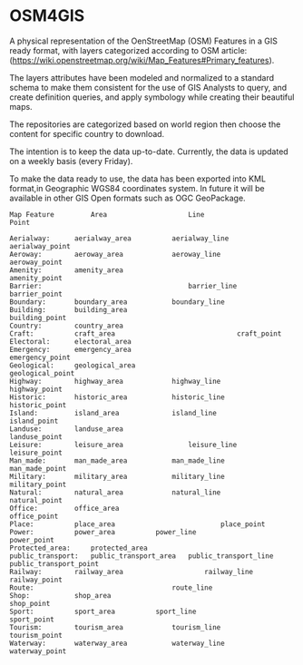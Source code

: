 # OSM4GIS
A physical representation of the OenStreetMap (OSM) Features in a GIS ready format, with layers categorized according to OSM article: (https://wiki.openstreetmap.org/wiki/Map_Features#Primary_features).

The layers attributes have been modeled and normalized to a standard schema to make them consistent for the use of GIS Analysts to query, and create definition queries, and apply symbology while creating their beautiful maps.

The repositories are categorized based on world region then choose the content for specific country to download.

The intention is to keep the data up-to-date.
Currently, the data is updated on a weekly basis (every Friday).

To make the data ready to use, the data has been exported into KML format,in Geographic WGS84 coordinates system.
In future it will be available in other GIS Open formats such as OGC GeoPackage.


```
Map Feature			Area					Line								Point
                                                                                
Aerialway:		aerialway_area			aerialway_line			aerialway_point
Aeroway:		aeroway_area			aeroway_line				aeroway_point
Amenity:		amenity_area											amenity_point
Barrier:									barrier_line			barrier_point
Boundary:		boundary_area			boundary_line	
Building:		building_area										building_point
Country:		country_area		
Craft:			craft_area								craft_point
Electoral:		electoral_area		
Emergency:		emergency_area								emergency_point
Geological:		geological_area								geological_point
Highway:		highway_area			highway_line			highway_point
Historic:		historic_area			historic_line			historic_point
Island:			island_area				island_line				island_point
Landuse:		landuse_area									landuse_point
Leisure:		leisure_area				leisure_line				leisure_point
Man_made:		man_made_area			man_made_line			man_made_point
Military:		military_area			military_line			military_point
Natural:		natural_area			natural_line			natural_point
Office:			office_area									office_point
Place:			place_area							place_point
Power:			power_area			power_line				power_point
Protected_area:		protected_area		
public_transport:	public_transport_area	public_transport_line		public_transport_point
Railway:		railway_area					railway_line				railway_point
Route:									route_line	
Shop:			shop_area										shop_point
Sport:			sport_area			sport_line				sport_point
Tourism:		tourism_area			tourism_line				tourism_point
Waterway:		waterway_area			waterway_line				waterway_point
```